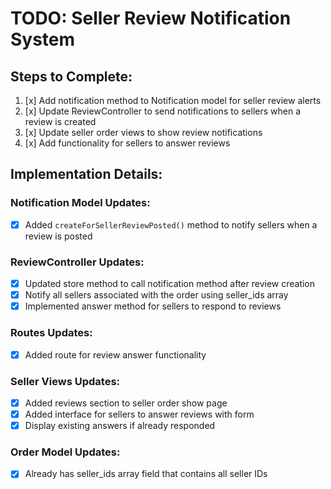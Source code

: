 # TODO: Seller Review Notification System

## Steps to Complete:

1. [x] Add notification method to Notification model for seller review alerts
2. [x] Update ReviewController to send notifications to sellers when a review is created
3. [x] Update seller order views to show review notifications
4. [x] Add functionality for sellers to answer reviews

## Implementation Details:

### Notification Model Updates:
- [x] Added `createForSellerReviewPosted()` method to notify sellers when a review is posted

### ReviewController Updates:
- [x] Updated store method to call notification method after review creation
- [x] Notify all sellers associated with the order using seller_ids array
- [x] Implemented answer method for sellers to respond to reviews

### Routes Updates:
- [x] Added route for review answer functionality

### Seller Views Updates:
- [x] Added reviews section to seller order show page
- [x] Added interface for sellers to answer reviews with form
- [x] Display existing answers if already responded

### Order Model Updates:
- [x] Already has seller_ids array field that contains all seller IDs
